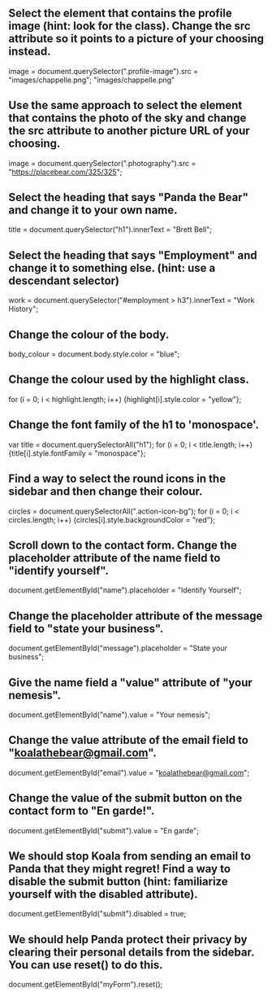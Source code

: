  ## Select the element that contains the profile image (hint: look for the class). Change the src attribute so it points to a picture of your choosing instead.

 image = document.querySelector(".profile-image").src = "images/chappelle.png";
 "images/chappelle.png"


## Use the same approach to select the element that contains the photo of the sky and change the src attribute to another picture URL of your choosing.

image = document.querySelector(".photography").src = "https://placebear.com/325/325";

## Select the heading that says "Panda the Bear" and change it to your own name.

title = document.querySelector("h1").innerText = "Brett Bell";

## Select the heading that says "Employment" and change it to something else. (hint: use a descendant selector)

work = document.querySelector("#employment > h3").innerText = "Work History";

## Change the colour of the body.

body_colour = document.body.style.color = "blue";

## Change the colour used by the highlight class.

for (i = 0; i < highlight.length; i++) {highlight[i].style.color = "yellow"};

## Change the font family of the h1 to 'monospace'.
var title = document.querySelectorAll("h1");
for (i = 0; i < title.length; i++) {title[i].style.fontFamily = "monospace"};

## Find a way to select the round icons in the sidebar and then change their colour.
circles = document.querySelectorAll(".action-icon-bg");
for (i = 0; i < circles.length; i++) {circles[i].style.backgroundColor = "red"};

## Scroll down to the contact form. Change the placeholder attribute of the name field to "identify yourself".
document.getElementById("name").placeholder = "Identify Yourself";

## Change the placeholder attribute of the message field to "state your business".
document.getElementById("message").placeholder = "State your business";


## Give the name field a "value" attribute of "your nemesis".
document.getElementById("name").value = "Your nemesis";

## Change the value attribute of the email field to "koalathebear@gmail.com".
document.getElementById("email").value = "koalathebear@gmail.com";

## Change the value of the submit button on the contact form to "En garde!".
document.getElementById("submit").value = "En garde";

## We should stop Koala from sending an email to Panda that they might regret! Find a way to disable the submit button (hint: familiarize yourself with the disabled attribute).
document.getElementById("submit").disabled = true;

## We should help Panda protect their privacy by clearing their personal details from the sidebar. You can use reset() to do this.
document.getElementById("myForm").reset();
